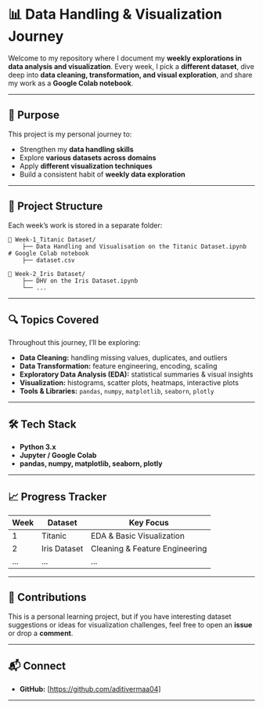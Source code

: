 

# 📊 Data Handling & Visualization Journey

Welcome to my repository where I document my **weekly explorations in data analysis and visualization**.
Every week, I pick a **different dataset**, dive deep into **data cleaning, transformation, and visual exploration**, and share my work as a **Google Colab notebook**.

---

## 🚀 Purpose

This project is my personal journey to:

* Strengthen my **data handling skills**
* Explore **various datasets across domains**
* Apply **different visualization techniques**
* Build a consistent habit of **weekly data exploration**

---

## 📅 Project Structure

Each week’s work is stored in a separate folder:

```
📁 Week-1_Titanic Dataset/
    ├── Data Handling and Visualisation on the Titanic Dataset.ipynb  # Google Colab notebook
    ├── dataset.csv     

📁 Week-2_Iris Dataset/
    ├── DHV on the Iris Dataset.ipynb
    └── ...
```

---

## 🔍 Topics Covered

Throughout this journey, I’ll be exploring:

* **Data Cleaning:** handling missing values, duplicates, and outliers
* **Data Transformation:** feature engineering, encoding, scaling
* **Exploratory Data Analysis (EDA):** statistical summaries & visual insights
* **Visualization:** histograms, scatter plots, heatmaps, interactive plots
* **Tools & Libraries:** `pandas`, `numpy`, `matplotlib`, `seaborn`, `plotly`

---

## 🛠 Tech Stack

* **Python 3.x**
* **Jupyter / Google Colab**
* **pandas, numpy, matplotlib, seaborn, plotly**

---

## 📈 Progress Tracker

| Week | Dataset      | Key Focus                      | 
| ---- | ------------ | ------------------------------ | 
| 1    | Titanic      | EDA & Basic Visualization      | 
| 2    | Iris Dataset | Cleaning & Feature Engineering | 
| ...  | ...          | ...                            | 
---

## 🤝 Contributions

This is a personal learning project, but if you have interesting dataset suggestions or ideas for visualization challenges, feel free to open an **issue** or drop a **comment**.

---

## 📬 Connect

* **GitHub:** \[https://github.com/aditivermaa04]
---
